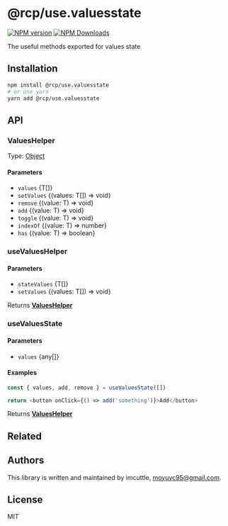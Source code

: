 # @rcp/use.valuesstate

[![NPM version](https://img.shields.io/npm/v/@rcp/use.valuesstate.svg?style=flat-square)](https://www.npmjs.com/package/@rcp/use.valuesstate)
[![NPM Downloads](https://img.shields.io/npm/dm/@rcp/use.valuesstate.svg?style=flat-square&maxAge=43200)](https://www.npmjs.com/package/@rcp/use.valuesstate)

The useful methods exported for values state

## Installation

```bash
npm install @rcp/use.valuesstate
# or use yarn
yarn add @rcp/use.valuesstate
```

## API

<!-- Generated by documentation.js. Update this documentation by updating the source code. -->

### ValuesHelper

Type: [Object](https://developer.mozilla.org/docs/Web/JavaScript/Reference/Global_Objects/Object)

#### Parameters

- `values` {T\[]}
- `setValues` {(values: T\[]) => void}
- `remove` {(value: T) => void}
- `add` {(value: T) => void}
- `toggle` {(value: T) => void}
- `indexOf` {(value: T) => number}
- `has` {(value: T) => boolean}

### useValuesHelper

#### Parameters

- `stateValues` {T\[]}
- `setValues` {(values: T\[]) => void}

Returns **[ValuesHelper](#valueshelper)**

### useValuesState

#### Parameters

- `values` {any\[]}

#### Examples

```javascript
const { values, add, remove } = useValuesState([])

return <button onClick={() => add('something')}>Add</button>
```

Returns **[ValuesHelper](#valueshelper)**

## Related

## Authors

This library is written and maintained by imcuttle, <a href="mailto:moyuyc95@gmail.com">moyuyc95@gmail.com</a>.

## License

MIT
